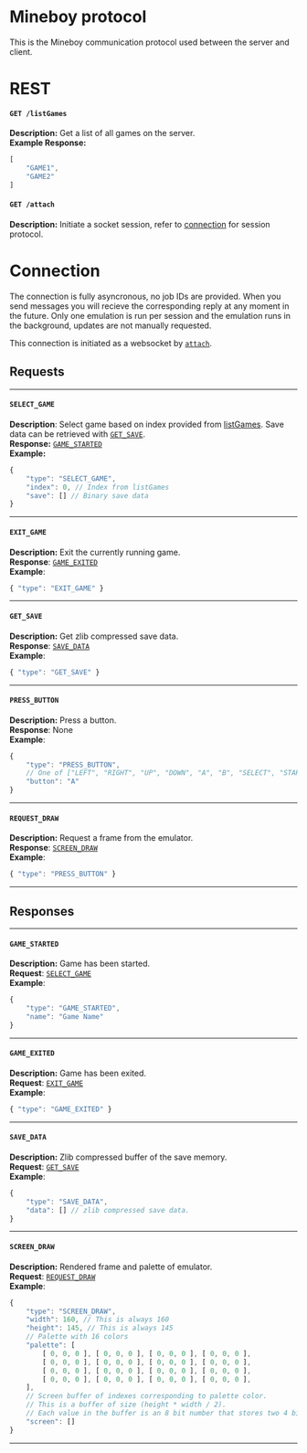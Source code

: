 # Mineboy protocol
This is the Mineboy communication protocol used between the server and client.
# REST
#### `GET /listGames`
**Description:** Get a list of all games on the server.\
**Example Response:**
```js
[
	"GAME1",
	"GAME2"
]
```
#### `GET /attach`
**Description:** Initiate a socket session, refer to [connection](#connection) for session protocol.

# Connection
The connection is fully asyncronous, no job IDs are provided. When you send messages you will recieve the corresponding reply at any moment in the future. Only one emulation is run per session and the emulation runs in the background, updates are not manually requested.

This connection is initiated as a websocket by [`attach`](#get-attach).

## Requests

---

#### `SELECT_GAME`
**Description**: Select game based on index provided from [listGames](#get-listgames). Save data can be retrieved with [`GET_SAVE`](#getsave).\
**Response:** [`GAME_STARTED`](#gamestarted)\
**Example:**
```js
{
	"type": "SELECT_GAME",
	"index": 0, // Index from listGames
	"save": [] // Binary save data 
}
```

---

#### `EXIT_GAME`
**Description:** Exit the currently running game.\
**Response**: [`GAME_EXITED`](#gameexited)\
**Example**:
```js
{ "type": "EXIT_GAME" }
```

---

#### `GET_SAVE`
**Description:** Get zlib compressed save data.\
**Response**: [`SAVE_DATA`](#savedata)\
**Example**:
```js
{ "type": "GET_SAVE" }
```

---

#### `PRESS_BUTTON`
**Description:** Press a button.\
**Response**: None\
**Example**:
```js
{ 
	"type": "PRESS_BUTTON",
	// One of ["LEFT", "RIGHT", "UP", "DOWN", "A", "B", "SELECT", "START]
	"button": "A"
}
```

---

#### `REQUEST_DRAW`
**Description:** Request a frame from the emulator.\
**Response**: [`SCREEN_DRAW`](#screendraw)\
**Example**:
```js
{ "type": "PRESS_BUTTON" }
```

---

## Responses

---

#### `GAME_STARTED`
**Description:** Game has been started.\
**Request**: [`SELECT_GAME`](#selectgame)\
**Example**:
```js
{
	"type": "GAME_STARTED",
	"name": "Game Name"
}
```

---

#### `GAME_EXITED`
**Description:** Game has been exited.\
**Request**: [`EXIT_GAME`](#exitgame)\
**Example**:
```js
{ "type": "GAME_EXITED" }
```

---

#### `SAVE_DATA`
**Description:** Zlib compressed buffer of the save memory.\
**Request**: [`GET_SAVE`](#getsave)\
**Example**:
```js
{ 
	"type": "SAVE_DATA",
	"data": [] // zlib compressed save data.
}
```

---

#### `SCREEN_DRAW`
**Description:** Rendered frame and palette of emulator.\
**Request**: [`REQUEST_DRAW`](#requestdraw)\
**Example**:
```js
{ 
	"type": "SCREEN_DRAW",
	"width": 160, // This is always 160
	"height": 145, // This is always 145
	// Palette with 16 colors
	"palette": [
		[ 0, 0, 0 ], [ 0, 0, 0 ], [ 0, 0, 0 ], [ 0, 0, 0 ],
		[ 0, 0, 0 ], [ 0, 0, 0 ], [ 0, 0, 0 ], [ 0, 0, 0 ],
		[ 0, 0, 0 ], [ 0, 0, 0 ], [ 0, 0, 0 ], [ 0, 0, 0 ],
		[ 0, 0, 0 ], [ 0, 0, 0 ], [ 0, 0, 0 ], [ 0, 0, 0 ],
	],
	// Screen buffer of indexes corresponding to palette color.
	// This is a buffer of size (height * width / 2).
	// Each value in the buffer is an 8 bit number that stores two 4 bit indexes from 0-16.
	"screen": []
}
```

---